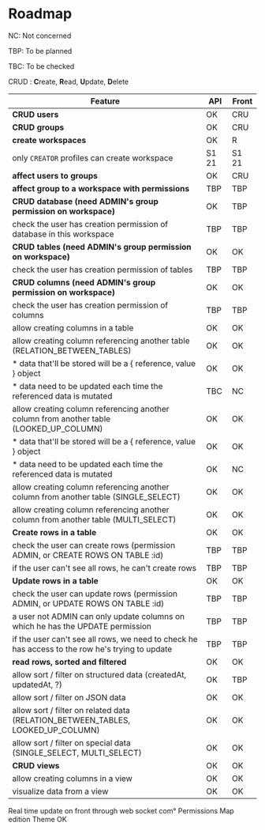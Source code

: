 # Roadmap

NC: Not concerned

TBP: To be planned

TBC: To be checked

CRUD : **C**reate, **R**ead, **U**pdate, **D**elete

| Feature                                                                                         | API   | Front |
| ----------------------------------------------------------------------------------------------- | ----- | ----- |
| **CRUD users**                                                                                  | OK    | CRU   |
| **CRUD groups**                                                                                 | OK    | CRU   |
| **create workspaces**                                                                           | OK    | R     |
| only `CREATOR` profiles can create workspace                                                    | S1 21 | S1 21 |
| **affect users to groups**                                                                      | OK    | CRU   |
| **affect group to a workspace with permissions**                                                | TBP   | TBP   |
| **CRUD database (need ADMIN's group permission on workspace)**                                  | OK    | TBP   |
| check the user has creation permission of database in this workspace                            | TBP   | TBP   |
| **CRUD tables (need ADMIN's group permission on workspace)**                                    | OK    | OK    |
| check the user has creation permission of tables                                                | TBP   | TBP   |
| **CRUD columns (need ADMIN's group permission on workspace)**                                   | OK    | OK    |
| check the user has creation permission of columns                                               | TBP   | TBP   |
| allow creating columns in a table                                                               | OK    | OK    |
| allow creating column referencing another table (RELATION_BETWEEN_TABLES)                       | OK    | OK    |
| * data that'll be stored will be a { reference, value } object                                  | OK    | OK    |
| * data need to be updated each time the referenced data is mutated                              | TBC   | NC    |
| allow creating column referencing another column from another table (LOOKED_UP_COLUMN)          | OK    | OK    |
| * data that'll be stored will be a { reference, value } object                                  | OK    | OK    |
| * data need to be updated each time the referenced data is mutated                              | OK    | NC    |
| allow creating column referencing another column from another table (SINGLE_SELECT)             | OK    | OK    |
| allow creating column referencing another column from another table (MULTI_SELECT)              | OK    | OK    |
| **Create rows in a table**                                                                      | OK    | OK    |
| check the user can create rows (permission ADMIN, or CREATE ROWS ON TABLE :id)                  | TBP   | TBP   |
| if the user can't see all rows, he can't create rows                                            | TBP   | TBP   |
| **Update rows in a table**                                                                      | OK    | OK    |
| check the user can update rows (permission ADMIN, or UPDATE ROWS ON TABLE :id)                  | TBP   | TBP   |
| a user not ADMIN can only update columns on which he has the UPDATE permission                  | TBP   | TBP   |
| if the user can't see all rows, we need to check he has access to the row he's trying to update | TBP   | TBP   |
| **read rows, sorted and filtered**                                                              | OK    | OK    |
| allow sort / filter on structured data (createdAt, updatedAt, ?)                                | OK    | TBP   |
| allow sort / filter on JSON data                                                                | OK    | OK    |
| allow sort / filter on related data (RELATION_BETWEEN_TABLES, LOOKED_UP_COLUMN)                 | OK    | OK    |
| allow sort / filter on special data (SINGLE_SELECT, MULTI_SELECT)                               | OK    | OK    |
| **CRUD views**                                                                                  | OK    | OK    |
| allow creating columns in a view                                                                | OK    | OK    |
| visualize data from a view                                                                      | OK    | OK    |


Real time update on front through web socket com°
Permissions
Map edition
Theme OK
